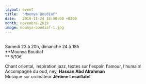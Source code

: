 ```yaml
---
layout: event
title:  "Mounya Boudiaf"
date:   2019-11-24 18:00:00 +0200
month: novembre-2019
image: mounya-boudiaf-1.jpg
---
```




<br /> Samedi 23 à 20h, dimanche 24 à 18h<br /> **Mounya Boudiaf  
** 5/10€



Chant oriental, inspiration jazz, textes sur l'espoir, l'amour, l'humain!<br /> Accompagné du oud, ney, <strong>Hassan Abd Alrahman</strong><br /> Musique sur ordinateur <strong>Jérôme Lecaillatel</strong>